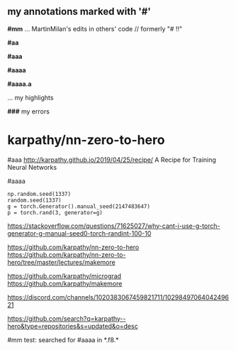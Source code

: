 
## my annotations marked with '#'

**\#mm** ... MartinMilan's edits in others' code     //   formerly "# !!"

**\#aa**

**\#aaa**

**\#aaaa** 

**\#aaaa.a**

 ... my highlights

**\###** my errors

# karpathy/nn-zero-to-hero

#aaa
http://karpathy.github.io/2019/04/25/recipe/
A Recipe for Training Neural Networks

#aaaa
```
np.random.seed(1337)
random.seed(1337)
g = torch.Generator().manual_seed(2147483647)
p = torch.rand(3, generator=g)

```
https://stackoverflow.com/questions/71625027/why-cant-i-use-g-torch-generator-g-manual-seed0-torch-randint-100-10



https://github.com/karpathy/nn-zero-to-hero
https://github.com/karpathy/nn-zero-to-hero/tree/master/lectures/makemore

https://github.com/karpathy/micrograd
https://github.com/karpathy/makemore


https://discord.com/channels/1020383067459821711/1029849706404249621




https://github.com/search?q=karpathy--hero&type=repositories&s=updated&o=desc


#mm test: searched for \#aaaa  in \*.f8.\*
